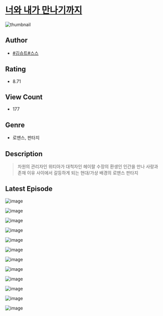 # [너와 내가 만나기까지](https://comic.naver.com/bestChallenge/list?titleId=810239)
![thumbnail](https://image-comic.pstatic.net/user_contents_data/challenge_comic/2023/05/23/upload_3558235562957156709_480x623.jpeg)

## Author
- [#김슈트#스스](https://comic.naver.com/artistTitle?id=366836)

## Rating
- 8.71

## View Count
- 177

## Genre
- 로맨스, 판타지

## Description
> 차원의 관리자인 위티아가 대척자인 헤이랄 수장의 환생인 인간을 만나 사랑과 존재 이유 사이에서 갈등하게 되는 현대/가상 배경의 로맨스 판타지


## Latest Episode
![image](https://image-comic.pstatic.net/user_contents_data/challenge_comic/2023/05/23/366836/upload_7004330219576516915.jpeg)

![image](https://image-comic.pstatic.net/user_contents_data/challenge_comic/2023/05/23/366836/upload_7075492789674718519.jpeg)

![image](https://image-comic.pstatic.net/user_contents_data/challenge_comic/2023/05/23/366836/upload_7077179461164217145.jpeg)

![image](https://image-comic.pstatic.net/user_contents_data/challenge_comic/2023/05/23/366836/upload_3904961057234434357.jpeg)

![image](https://image-comic.pstatic.net/user_contents_data/challenge_comic/2023/05/23/366836/upload_7220788874710169958.jpeg)

![image](https://image-comic.pstatic.net/user_contents_data/challenge_comic/2023/05/23/366836/upload_7148110240467477814.jpeg)

![image](https://image-comic.pstatic.net/user_contents_data/challenge_comic/2023/05/23/366836/upload_7016999865468662321.jpeg)

![image](https://image-comic.pstatic.net/user_contents_data/challenge_comic/2023/05/23/366836/upload_7005743079116399462.jpeg)

![image](https://image-comic.pstatic.net/user_contents_data/challenge_comic/2023/05/23/366836/upload_7149808763382542392.jpeg)

![image](https://image-comic.pstatic.net/user_contents_data/challenge_comic/2023/05/23/366836/upload_7017002091053201721.jpeg)

![image](https://image-comic.pstatic.net/user_contents_data/challenge_comic/2023/05/23/366836/upload_3487533469136925752.jpeg)

![image](https://image-comic.pstatic.net/user_contents_data/challenge_comic/2023/05/23/366836/upload_7377799319035340389.jpeg)
